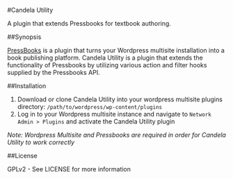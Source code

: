 #Candela Utility

A plugin that extends Pressbooks for textbook authoring.

##Synopsis

[PressBooks](https://github.com/pressbooks/pressbooks) is a plugin that turns
your Wordpress multisite installation into a book publishing platform. Candela
Utility is a plugin that extends the functionality of Pressbooks by utilizing
various action and filter hooks supplied by the Pressbooks API.

##Installation

1. Download or clone Candela Utility into your wordpress multisite plugins directory: `/path/to/wordpress/wp-content/plugins`
2. Log in to your Wordpress multisite instance and navigate to `Network Admin > Plugins` and activate the Candela Utility plugin

*Note: Wordpress Multisite and Pressbooks are required in order for Candela Utility to work correctly*

##License

GPLv2 - See LICENSE for more information